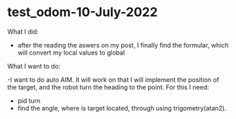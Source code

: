 # test_odom-10-July-2022

What I did:

- after the reading the aswers on my post, I finally find the formular, which will convert my local values to global

What I want to do:

-I want to do auto AIM. It will work on that I will implement the position of the target, and the robot turn the heading to the point.
  For this I need:
  - pid turn 
  - find the angle, where is target located, through using trigometry(atan2).
  
